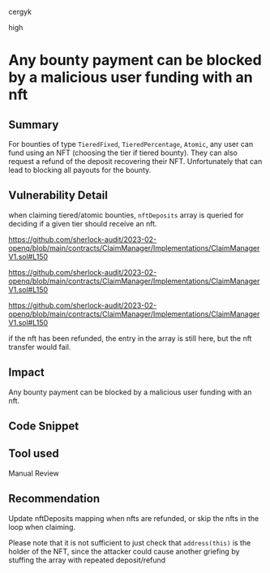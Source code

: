 cergyk

high

# Any bounty payment can be blocked by a malicious user funding with an nft

## Summary
For bounties of type `TieredFixed`, `TieredPercentage`, `Atomic`, any user can fund using an NFT (choosing the tier if tiered bounty). They can also request a refund of the deposit recovering their NFT. Unfortunately that can lead to blocking all payouts for the bounty. 

## Vulnerability Detail
when claiming tiered/atomic bounties, `nftDeposits` array is queried for deciding if a given tier should receive an nft.

https://github.com/sherlock-audit/2023-02-openq/blob/main/contracts/ClaimManager/Implementations/ClaimManagerV1.sol#L150

https://github.com/sherlock-audit/2023-02-openq/blob/main/contracts/ClaimManager/Implementations/ClaimManagerV1.sol#L150

https://github.com/sherlock-audit/2023-02-openq/blob/main/contracts/ClaimManager/Implementations/ClaimManagerV1.sol#L150

if the nft has been refunded, the entry in the array is still here, but the nft transfer would fail.

## Impact
Any bounty payment can be blocked by a malicious user funding with an nft.

## Code Snippet

## Tool used

Manual Review

## Recommendation
Update nftDeposits mapping when nfts are refunded, or skip the nfts in the loop when claiming.

Please note that it is not sufficient to just check that `address(this)` is the holder of the NFT, since the attacker could cause another griefing by stuffing the array with repeated deposit/refund